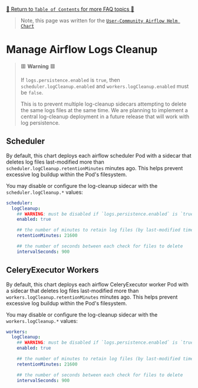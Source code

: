 [🔗 Return to `Table of Contents` for more FAQ topics 🔗](https://github.com/airflow-helm/charts/tree/main/charts/airflow#frequently-asked-questions)

> Note, this page was written for the [`User-Community Airflow Helm Chart`](https://github.com/airflow-helm/charts/tree/main/charts/airflow)

# Manage Airflow Logs Cleanup

> 🟥 __Warning__ 🟥
>
> If `logs.persistence.enabled` is `true`, then `scheduler.logCleanup.enabled` and `workers.logCleanup.enabled` must be `false`.
>
> This is to prevent multiple log-cleanup sidecars attempting to delete the same logs files at the same time.
> We are planning to implement a central log-cleanup deployment in a future release that will work with log persistence.

## Scheduler

By default, this chart deploys each airflow scheduler Pod with a sidecar that deletes log files last-modified more than `scheduler.logCleanup.retentionMinutes` minutes ago.
This helps prevent excessive log buildup within the Pod's filesystem.

You may disable or configure the log-cleanup sidecar with the `scheduler.logCleanup.*` values:

```yaml
scheduler:
  logCleanup:
    ## WARNING: must be disabled if `logs.persistence.enabled` is `true`
    enabled: true

    ## the number of minutes to retain log files (by last-modified time)
    retentionMinutes: 21600

    ## the number of seconds between each check for files to delete
    intervalSeconds: 900
```

## CeleryExecutor Workers

By default, this chart deploys each airflow CeleryExecutor worker Pod with a sidecar that deletes log files last-modified more than `workers.logCleanup.retentionMinutes` minutes ago.
This helps prevent excessive log buildup within the Pod's filesystem.

You may disable or configure the log-cleanup sidecar with the `workers.logCleanup.*` values:

```yaml
workers:
  logCleanup:
    ## WARNING: must be disabled if `logs.persistence.enabled` is `true`
    enabled: true

    ## the number of minutes to retain log files (by last-modified time)
    retentionMinutes: 21600

    ## the number of seconds between each check for files to delete
    intervalSeconds: 900
```
